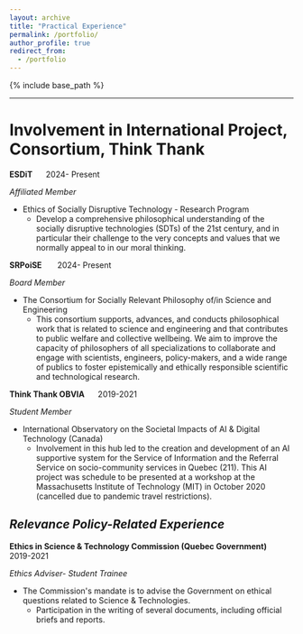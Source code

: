 ```yaml
---
layout: archive
title: "Practical Experience"
permalink: /portfolio/
author_profile: true
redirect_from:
  - /portfolio
---
```


{% include base_path %}

****
# Involvement in International Project, Consortium, Think Thank

**ESDiT** &nbsp; &nbsp; &nbsp;2024- Present

*Affiliated Member*

 * Ethics of Socially Disruptive Technology - Research Program
     * Develop a comprehensive philosophical understanding of the socially disruptive technologies (SDTs) of the 21st century, and in particular their challenge to the very concepts and values that we normally appeal to in our moral thinking.


**SRPoiSE** &nbsp; &nbsp; &nbsp; 2024- Present

*Board Member*

* The Consortium for Socially Relevant Philosophy of/in Science and Engineering
    * This consortium supports, advances, and conducts philosophical work that is related to science and engineering and that contributes to public welfare and collective wellbeing. We aim to improve the capacity of philosophers of all specializations to collaborate and engage with scientists, engineers, policy-makers, and a wide range of publics to foster epistemically and ethically responsible scientific and technological research.


**Think Thank OBVIA** &nbsp; &nbsp; &nbsp;2019-2021 

*Student Member*

  * International Observatory on the Societal Impacts of AI & Digital Technology (Canada)
      * Involvement in this hub led to the creation and development of an AI supportive system for the Service of Information and the Referral Service on socio-community services in Quebec (211). This AI project was schedule to be presented at a workshop at the Massachusetts Institute of Technology (MIT) in October 2020 (cancelled due to pandemic travel restrictions).
        

## ***Relevance Policy-Related Experience***

**Ethics in Science & Technology Commission (Quebec Government)** &nbsp; &nbsp; &nbsp; 2019-2021 

*Ethics Adviser- Student Trainee*

  * The Commission's mandate is to advise the Government on ethical questions related to Science & Technologies. 
      * Participation in the writing of several documents, including official briefs and reports.

